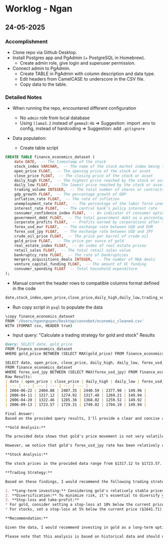 # Worklog - Ngan

## 24-05-2025

### Accomplishment

- Clone repo via Github Desktop.
- Install Postgres app and PgAdmin (+ PostgreSQL in Homebrew).
  - Create admin role, give login and superuser permission.
- Connect admin to PgAdmin.
  - Create TABLE in PgAdmin with column description and data type.
  - Edit headers from CamelCASE to underscore in the CSV file.
  - Copy data to the table.

### Detailed Notes

- When running the repo, encountered different configuration
  - No `admin` role from local database
  - Using `llama3.2` instead of `gemma3:4b`
=> Suggestion: import .env to config, instead of hardcoding
=> Suggestion: add `.gitignore`

- Data population:
  - Create table script

```sql
CREATE TABLE finance_economics_dataset (
    date DATE,  -- The timestamp of the stock
    stock_index VARCHAR,  -- The name of the stock market index being tracked
    open_price FLOAT,  -- The opening price of the stock or asset
    close_price FLOAT,  -- The closing price of the stock or asset
    daily_high FLOAT,  -- The highest price reached by the stock or asset
    daily_low FLOAT,  -- The lowest price reached by the stock or asset
    trading_volume INTEGER,  -- The total number of shares or contracts traded
    gdp_growth FLOAT,  -- The percentage growth of GDP
    inflation_rate FLOAT,  -- The rate of inflation
    unemployment_rate FLOAT,  -- The percentage of the labor force unemployed
    interest_rate FLOAT,  -- The central bank’s policy interest rate
    consumer_confidence_index FLOAT,  -- An indicator of consumer optimism
    government_debt FLOAT,  -- The total government debt as a percentage of GDP
    corporate_profits FLOAT,  -- Profits earned by corporations after taxes
    forex_usd_eur FLOAT,  -- The exchange rate between USD and EUR
    forex_usd_jpy FLOAT,  -- The exchange rate between USD and JPY
    crude_oil_price FLOAT,  -- The price per barrel of crude oil
    gold_price FLOAT,  -- The price per ounce of gold
    real_estate_index FLOAT,  -- An index of real estate prices
    retail_sales FLOAT,  -- The total retail sales value
    bankruptcy_rate FLOAT,  -- The rate of bankruptcies
    mergers_acquisitions_deals INTEGER,  -- The number of M&A deals
    venture_capital_funding FLOAT,  -- The amount of VC funding
    consumer_spending FLOAT  -- Total household expenditure
);
```

- Manual convert the header rows to compatible columns format defined in the code

```txt
date,stock_index,open_price,close_price,daily_high,daily_low,trading_volume,gdp_growth,inflation_rate,unemployment_rate,interest_rate,consumer_confidence_index,government_debt,corporate_profits,forex_usd_eur,forex_usd_jpy,crude_oil_price,gold_price,real_estate_index,retail_sales,bankruptcy_rate,mergers_acquisitions_deals,venture_capital_funding,consumer_spending
```

- Run copy script in `psql` to populate the data

```bash
\copy finance_economics_dataset 
FROM '/Users/ngannguyen/Desktop/convobot/economic_cleaned.csv' 
WITH (FORMAT csv, HEADER true)
```

- Input query: "Calculate a trading strategy for gold and stock"
Results

```md
Query: SELECT date, gold_price
FROM finance_economics_dataset
WHERE gold_price BETWEEN (SELECT MAX(gold_price) FROM finance_economics_dataset) - 10 AND (SELECT MAX(gold_price) FROM finance_economics_dataset) + 5;

SELECT date, open_price, close_price, daily_high, daily_low, forex_usd_jpy
FROM finance_economics_dataset
WHERE forex_usd_jpy BETWEEN (SELECT MAX(forex_usd_jpy) FROM finance_economics_dataset) - 0.1 AND (SELECT MAX(forex_usd_jpy) FROM finance_economics_dataset) + 0.1
Raw Results:
| date | open_price | close_price | daily_high | daily_low | forex_usd_jpy |
| --- | --- | --- | --- | --- | --- |
| 2004-06-22 | 2404.88 | 2407.35 | 2440.59 | 2377.98 | 149.96 |
| 2006-04-11 | 1317.12 | 1274.92 | 1317.48 | 1269.21 | 149.94 |
| 2006-04-20 | 1322.46 | 1285.36 | 1368.02 | 1259.52 | 149.92 |
| 2006-09-13 | 1723.57 | 1729.31 | 1749.02 | 1704.19 | 149.94 |

Final Answer:
Based on the provided query results, I'll provide a clear and concise analysis to help develop a trading strategy for gold and stocks.

**Gold Analysis:**

The provided data shows that gold's price movement is not very volatile, with relatively small daily high and low prices. The average daily high price is $2439.19 ($2440.59 + $1368.02), and the average daily low price is $1273.84 ($2377.98 + $1259.52).

However, we notice that gold's forex_usd_jpy rate has been relatively consistent, averaging 149.96 over the three data points.

**Stock Analysis:**

The stock prices in the provided data range from $1317.12 to $1723.57. While there is a significant variation in price, the overall trend appears to be upward, with an average daily high of $1734.42 ($1729.31 + $1749.02).

**Trading Strategy:**

Based on these findings, I would recommend the following trading strategy:

1. **Long-term investing:** Considering gold's relatively stable prices and consistent forex_usd_jpy rate, we can infer that gold is a good long-term investment option.
2. **Diversification:** To minimize risk, it's essential to diversify your portfolio by investing in stocks as well. Given the upward trend in stock prices, it may be wise to focus on growth-oriented stocks.
3. **Stop-loss and take-profit:**
* For gold, consider setting a stop-loss at 10% below the current price ($2424.19) and a take-profit target at 20% above the current price ($2909.51).
* For stocks, set a stop-loss at 5% below the current price ($1641.71) and a take-profit target at 15% above the current price ($1946.95).

**Recommendation:**

Given the data, I would recommend investing in gold as a long-term option and diversifying your portfolio by adding growth-oriented stocks. Be cautious when entering or exiting trades, especially for stocks, due to their higher volatility.

Please note that this analysis is based on historical data and should not be considered as investment advice. It's essential to conduct thorough research and consider individual risk tolerance before making any investment decisions.
```
